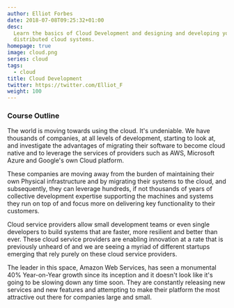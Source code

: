 ```yaml
---
author: Elliot Forbes
date: 2018-07-08T09:25:32+01:00
desc:
  Learn the basics of Cloud Development and designing and developing your own
  distributed cloud systems.
homepage: true
image: cloud.png
series: cloud
tags:
  - cloud
title: Cloud Development
twitter: https://twitter.com/Elliot_F
weight: 100
---
```


### Course Outline

The world is moving towards using the cloud. It's undeniable. We have thousands
of companies, at all levels of development, starting to look at, and investigate
the advantages of migrating their software to become cloud native and to
leverage the services of providers such as AWS, Microsoft Azure and Google's own
Cloud platform.

These companies are moving away from the burden of maintaining their own
Physical infrastructure and by migrating their systems to the cloud, and
subsequently, they can leverage hundreds, if not thousands of years of
collective development expertise supporting the machines and systems they run on
top of and focus more on delivering key functionality to their customers.

Cloud service providers allow small development teams or even single developers
to build systems that are faster, more resilient and better than ever. These
cloud service providers are enabling innovation at a rate that is previously
unheard of and we are seeing a myriad of different startups emerging that rely
purely on these cloud service providers.

The leader in this space, Amazon Web Services, has seen a monumental 40%
Year-on-Year growth since its inception and it doesn't look like it's going to
be slowing down any time soon. They are constantly releasing new services and
new features and attempting to make their platform the most attractive out there
for companies large and small.
